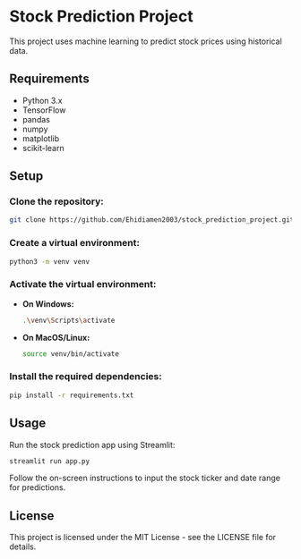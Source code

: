 # Stock Prediction Project

This project uses machine learning to predict stock prices using historical data.

## Requirements

- Python 3.x
- TensorFlow
- pandas
- numpy
- matplotlib
- scikit-learn

## Setup

### Clone the repository:
```bash
git clone https://github.com/Ehidiamen2003/stock_prediction_project.git
```

### Create a virtual environment:
```bash
python3 -m venv venv
```

### Activate the virtual environment:
- **On Windows:**
  ```bash
  .\venv\Scripts\activate
  ```
- **On MacOS/Linux:**
  ```bash
  source venv/bin/activate
  ```

### Install the required dependencies:
```bash
pip install -r requirements.txt
```

## Usage

Run the stock prediction app using Streamlit:
```bash
streamlit run app.py
```

Follow the on-screen instructions to input the stock ticker and date range for predictions.

## License

This project is licensed under the MIT License - see the LICENSE file for details.

